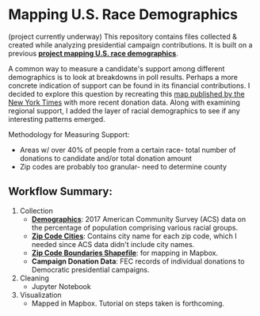 # Mapping U.S. Race Demographics
(project currently underway)
This repository contains files collected & created while analyzing presidential campaign contributions. 
It is built on a previous **[project mapping U.S. race demographics](https://github.com/hassenmorad/Race-Demographics)**.

A common way to measure a candidate's support among different demographics is to look at breakdowns in poll results. 
Perhaps a more concrete indication of support can be found in its financial contributions.
I decided to explore this question by recreating this [map published by the New York Times](https://blog.mapbox.com/how-the-nyt-mapped-every-dollar-24ae4873ec78)
with more recent donation data. Along with examining regional support, I added the layer of racial demographics to see if any interesting patterns emerged.

Methodology for Measuring Support:
- Areas w/ over 40% of people from a certain race- total number of donations to candidate and/or total donation amount
- Zip codes are probably too granular- need to determine county

## Workflow Summary:
1. Collection
    - [**Demographics**](https://factfinder.census.gov/faces/tableservices/jsf/pages/productview.xhtml?src=bkmk): 2017 American Community Survey (ACS) data on the percentage of population comprising various racial groups.
    - [**Zip Code Cities**](https://simplemaps.com/data/us-zips): Contains city name for each zip code, which I needed since ACS data didn't include city names.
    - [**Zip Code Boundaries Shapefile**](https://www.census.gov/programs-surveys/geography/guidance/geo-areas/zctas.html): for mapping in Mapbox.
    - **Campaign Donation Data**: FEC records of individual donations to Democratic presidential campaigns.
2. Cleaning
    - Jupyter Notebook
3. Visualization
    - Mapped in Mapbox. Tutorial on steps taken is forthcoming.
